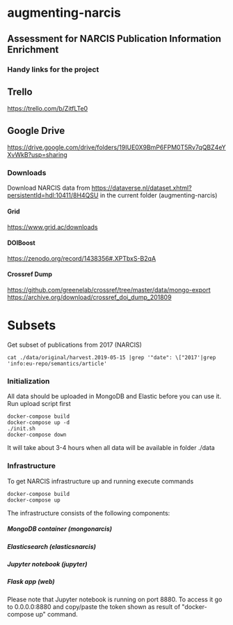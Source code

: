 # augmenting-narcis
## Assessment for NARCIS Publication Information Enrichment

### Handy links for the project
## Trello
https://trello.com/b/ZitfLTe0
## Google Drive
https://drive.google.com/drive/folders/19IUE0X9BmP6FPM0T5Rv7qQBZ4eYXvWkB?usp=sharing

### Downloads
Download NARCIS data from https://dataverse.nl/dataset.xhtml?persistentId=hdl:10411/8H4QSU in the current folder (augmenting-narcis)
#### Grid
https://www.grid.ac/downloads
#### DOIBoost
https://zenodo.org/record/1438356#.XPTbxS-B2qA
#### Crossref Dump
https://github.com/greenelab/crossref/tree/master/data/mongo-export
https://archive.org/download/crossref_doi_dump_201809

# Subsets
Get subset of publications from 2017 (NARCIS)
```
cat ./data/original/harvest.2019-05-15 |grep '"date": \["2017'|grep 'info:eu-repo/semantics/article'
```

### Initialization
All data should be uploaded in MongoDB and Elastic before you can use it. Run upload script first
```
docker-compose build
docker-compose up -d   
./init.sh
docker-compose down
```
It will take about 3-4 hours when all data will be available in folder ./data

### Infrastructure
To get NARCIS infrastructure up and running execute commands
```
docker-compose build
docker-compose up  
```
The infrastructure consists of the following components:
##### MongoDB container (mongonarcis)
##### Elasticsearch (elasticsnarcis)
##### Jupyter notebook (jupyter)
##### Flask app (web)
Please note that Jupyter notebook is running on port 8880. To access it go to 0.0.0.0:8880 and copy/paste the token shown as result of "docker-compose up" command.
